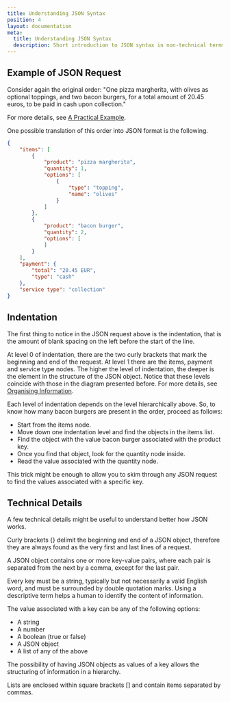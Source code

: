 ```yaml
---
title: Understanding JSON Syntax
position: 4
layout: documentation
meta:
  title: Understanding JSON Syntax
  description: Short introduction to JSON syntax in non-technical terms to better understand HubRise requests.
---
```



## Example of JSON Request

Consider again the original order: "One pizza margherita, with olives as optional toppings, and two bacon burgers, for a total amount of 20.45 euros, to be paid in cash upon collection."

For more details, see [A Practical Example](/docs/hubrise-logs/a-practical-example).

One possible translation of this order into JSON format is the following. 

```json
{
    "items": [
        {
            "product": "pizza margherita",
            "quantity": 1,
            "options": [
                {
                    "type": "topping",
                    "name": "olives"
                }
            ]
        },
        {
            "product": "bacon burger",
            "quantity": 2,
            "options": [
            ]
        }
    ],
    "payment": {
        "total": "20.45 EUR",
        "type": "cash"
    },
    "service type": "collection"
}
```

## Indentation

The first thing to notice in the JSON request above is the indentation, that is the amount of blank spacing on the left before the start of the line. 

At level 0 of indentation, there are the two curly brackets that mark the beginning and end of the request. At level 1 there are the items, payment and service type nodes. The higher the level of indentation, the deeper is the element in the structure of the JSON object. Notice that these levels coincide with those in the diagram presented before. For more details, see [Organising Information](/docs/hubrise-logs/organising-information).  

Each level of indentation depends on the level hierarchically above. So, to know how many bacon burgers are present in the order, proceed as follows:

* Start from the items node.
* Move down one indentation level and find the objects in the items list.
* Find the object with the value bacon burger associated with the product key. 
* Once you find that object, look for the quantity node inside.
* Read the value associated with the quantity node.

This trick might be enough to allow you to skim through any JSON request to find the values associated with a specific key. 

## Technical Details

A few technical details might be useful to understand better how JSON works. 

Curly brackets {} delimit the beginning and end of a JSON object, therefore they are always found as the very first and last lines of a request. 

A JSON object contains one or more key-value pairs, where each pair is separated from the next by a comma, except for the last pair.

Every key must be a string, typically but not necessarily a valid English word, and must be surrounded by double quotation marks. Using a descriptive term helps a human to identify the content of information. 

The value associated with a key can be any of the following options:

* A string
* A number
* A boolean (true or false)
* A JSON object
* A list of any of the above

The possibility of having JSON objects as values of a key allows the structuring of information in a hierarchy. 

Lists are enclosed within square brackets [] and contain items separated by commas. 
